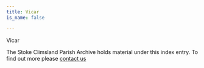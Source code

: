 ```yaml
---
title: Vicar
is_name: false

---
```


Vicar


The Stoke Climsland Parish Archive holds material under this index entry. To find out more please [contact us](/contact/)
